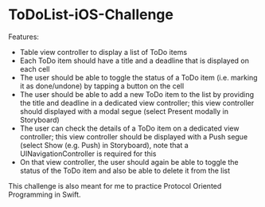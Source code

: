 # ToDoList-iOS-Challenge

Features:

* Table view controller to display a list of ToDo items
* Each ToDo item should have a title and a deadline that is displayed on each cell
* The user should be able to toggle the status of a ToDo item (i.e. marking it as done/undone) by tapping a button on the cell
* The user should be able to add a new ToDo item to the list by providing the title and deadline in a dedicated view controller; this view controller should displayed with a modal segue (select Present modally in Storyboard)
* The user can check the details of a ToDo item on a dedicated view controller; this view controller should be displayed with a Push segue (select Show (e.g. Push) in Storyboard), note that a UINavigationController is required for this
* On that view controller, the user should again be able to toggle the status of the ToDo item and also be able to delete it from the list


This challenge is also meant for me to practice Protocol Oriented Programming in Swift.
